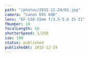 ```yaml
---
path: "/photos/2015-12-24/01.jpg"
camera: "Canon EOS 60D"
lens: "EF-S18-55mm f/3.5-5.6 IS II"
fNumber: 10
focalLength: 18
shutterSpeed: 1/250
iso: 100
status: published
publishedAt: 2015-12-24
---
```

